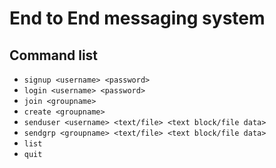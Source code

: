 # End to End messaging system

## Command list

- `signup <username> <password>`
- `login <username> <password>`
- `join <groupname>`
- `create <groupname>`
- `senduser <username> <text/file> <text block/file data>`
- `sendgrp <groupname> <text/file> <text block/file data>`
- `list`
- `quit`

